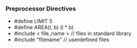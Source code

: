 
### Preprocessor Directives </hr>

  * #define LIMIT 5 
  * #define AREA(l, b) (l * b)
  * #include < file_name >  // files in standard library  
  * #include "filename"    // userdefined files
